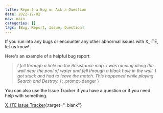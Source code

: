 ```yaml
---
title: Report a Bug or Ask a Question
date: 2022-12-02
nav: main
categories: []
tags: [Bug, Report, Issue, Question]
---
```

If you run into any bugs or encounter any other abnormal issues with X_ITE, let us know!

Here's an example of a helpful bug report:

>*I fell through a hole on the Resistance map. I was running along the wall near the pool of water and fell through a black hole in the wall. I got stuck and had to leave the match. This happened while playing Search and Destroy.*
{: .prompt-danger }

You can also use the Issue Tracker if you have a question or if you need help with something.

[X_ITE Issue Tracker](https://github.com/create3000/x_ite/issues){:target="_blank"}

